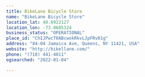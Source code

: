 ```yaml
---
title: BikeLane Bicycle Store
name: "BikeLane Bicycle Store"
location_lat: 40.6922127
location_lon: -73.8605324
business_status: "OPERATIONAL"
place_id: "ChIJPwcT0ABcwokRkvLJpFRv01g"
address: "84-04 Jamaica Ave, Queens, NY 11421, USA"
website: "http://bikellane.com/"
phone: "(718) 441-4011"
ogsearched: "2022-01-04"

---
```


